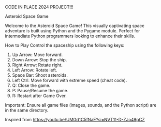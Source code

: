 CODE IN PLACE 2024 PROJECT!!!




Asteroid Space Game




Welcome to the Asteroid Space Game! This visually captivating space adventure is built using Python and the Pygame module. Perfect for intermediate Python programmers looking to enhance their skills.


How to Play
Control the spaceship using the following keys:

1. Up Arrow: Move forward.
2. Down Arrow: Stop the ship.
3. Right Arrow: Rotate right.
4. Left Arrow: Rotate left.
5. Space Bar: Shoot asteroids.
6. Left Ctrl: Move forward with extreme speed (cheat code).
7. Q: Close the game.
8. P: Pause/Resume the game.
9. R: Restart after Game Over.




Important:
Ensure all game files (images, sounds, and the Python script) are in the same directory.


Inspired from
https://youtu.be/UMGd1C5fNaE?si=NVT11-D-ZJo48pCZ
